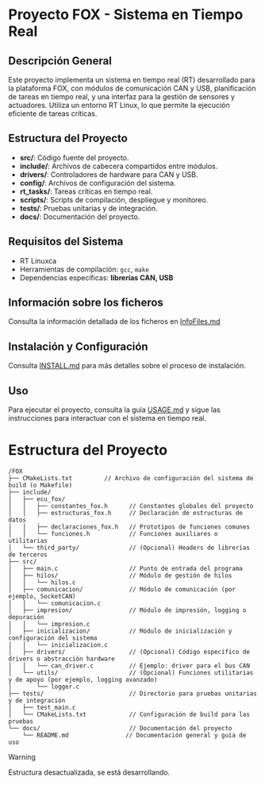 # Proyecto FOX - Sistema en Tiempo Real

## Descripción General
Este proyecto implementa un sistema en tiempo real (RT) desarrollado para la plataforma FOX, con módulos de comunicación CAN y USB, planificación de tareas en tiempo real, y una interfaz para la gestión de sensores y actuadores. Utiliza un entorno RT Linux, lo que permite la ejecución eficiente de tareas críticas.

## Estructura del Proyecto
- **src/**: Código fuente del proyecto.
- **include/**: Archivos de cabecera compartidos entre módulos.
- **drivers/**: Controladores de hardware para CAN y USB.
- **config/**: Archivos de configuración del sistema.
- **rt_tasks/**: Tareas críticas en tiempo real.
- **scripts/**: Scripts de compilación, despliegue y monitoreo.
- **tests/**: Pruebas unitarias y de integración.
- **docs/**: Documentación del proyecto.

## Requisitos del Sistema
- RT Linuxca
- Herramientas de compilación: `gcc`, `make`
- Dependencias específicas: **librerías CAN, USB**

## Información sobre los ficheros
Consulta la información detallada de los ficheros en [InfoFiles.md](InfoFiles.md)


## Instalación y Configuración
Consulta [INSTALL.md](INSTALL.md) para más detalles sobre el proceso de instalación.

## Uso
Para ejecutar el proyecto, consulta la guía [USAGE.md](USAGE.md) y sigue las instrucciones para interactuar con el sistema en tiempo real.


# Estructura del Proyecto

```plaintext
/FOX
├── CMakeLists.txt         // Archivo de configuración del sistema de build (o Makefile)
├── include/
│   ├── ecu_fox/
│   │   ├── constantes_fox.h      // Constantes globales del proyecto
│   │   ├── estructuras_fox.h     // Declaración de estructuras de datos
│   │   ├── declaraciones_fox.h   // Prototipos de funciones comunes
│   │   └── funciones.h           // Funciones auxiliares o utilitarias
│   └── third_party/              // (Opcional) Headers de librerías de terceros
├── src/
│   ├── main.c                    // Punto de entrada del programa
│   ├── hilos/                    // Módulo de gestión de hilos
│   │   └── hilos.c
│   ├── comunicacion/             // Módulo de comunicación (por ejemplo, SocketCAN)
│   │   └── comunicacion.c
│   ├── impresion/                // Módulo de impresión, logging o depuración
│   │   └── impresion.c
│   ├── inicializacion/           // Módulo de inicialización y configuración del sistema
│   │   └── inicializacion.c
│   ├── drivers/                  // (Opcional) Código específico de drivers o abstracción hardware
│   │   └── can_driver.c          // Ejemplo: driver para el bus CAN
│   └── utils/                    // (Opcional) Funciones utilitarias y de apoyo (por ejemplo, logging avanzado)
│       └── logger.c
├── tests/                        // Directorio para pruebas unitarias y de integración
│   ├── test_main.c
│   └── CMakeLists.txt            // Configuración de build para las pruebas
└── docs/                         // Documentación del proyecto
    └── README.md                // Documentación general y guía de uso

```

>[!WARNING]
> Estructura desactualizada, se está desarrollando.





